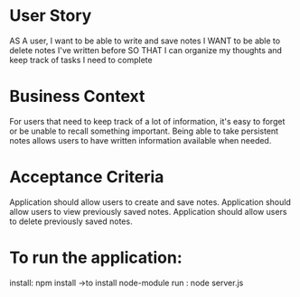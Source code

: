 # User Story
AS A user, I want to be able to write and save notes
I WANT to be able to delete notes I've written before
SO THAT I can organize my thoughts and keep track of tasks I need to complete

# Business Context
For users that need to keep track of a lot of information, it's easy to forget or be unable to recall something important. Being able to take persistent notes allows users to have written information available when needed.

# Acceptance Criteria
Application should allow users to create and save notes.
Application should allow users to view previously saved notes.
Application should allow users to delete previously saved notes.

# To run the application:
install: npm install ->to install node-module
run : node server.js

